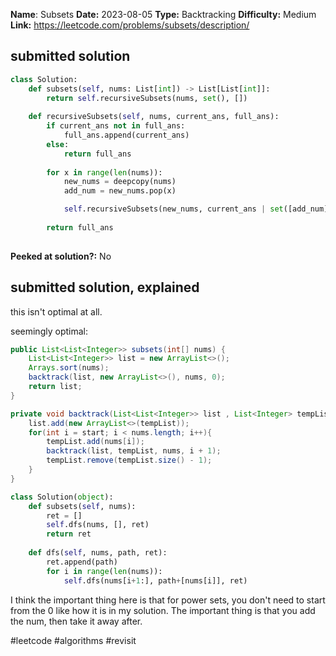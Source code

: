 **Name**: Subsets
**Date:** 2023-08-05
**Type:** Backtracking
**Difficulty:** Medium
**Link:** https://leetcode.com/problems/subsets/description/



## submitted solution
```python
class Solution:
    def subsets(self, nums: List[int]) -> List[List[int]]:
        return self.recursiveSubsets(nums, set(), [])
    
    def recursiveSubsets(self, nums, current_ans, full_ans):
        if current_ans not in full_ans:
            full_ans.append(current_ans)
        else:
            return full_ans
        
        for x in range(len(nums)):
            new_nums = deepcopy(nums)
            add_num = new_nums.pop(x)

            self.recursiveSubsets(new_nums, current_ans | set([add_num]), full_ans)
        
        return full_ans
        
```

**Peeked at solution?:** No

## submitted solution, explained

this isn't optimal at all. 

seemingly optimal:

```java
public List<List<Integer>> subsets(int[] nums) {
    List<List<Integer>> list = new ArrayList<>();
    Arrays.sort(nums);
    backtrack(list, new ArrayList<>(), nums, 0);
    return list;
}

private void backtrack(List<List<Integer>> list , List<Integer> tempList, int [] nums, int start){
    list.add(new ArrayList<>(tempList));
    for(int i = start; i < nums.length; i++){
        tempList.add(nums[i]);
        backtrack(list, tempList, nums, i + 1);
        tempList.remove(tempList.size() - 1);
    }
}
```


```python
class Solution(object):
    def subsets(self, nums):
        ret = []
        self.dfs(nums, [], ret)
        return ret
    
    def dfs(self, nums, path, ret):
        ret.append(path)
        for i in range(len(nums)):
            self.dfs(nums[i+1:], path+[nums[i]], ret)
```

I think the important thing here is that for power sets, you don't need to start from the 0 like how it is in my solution. The important thing is that you add the num, then take it away after.

#leetcode #algorithms #revisit